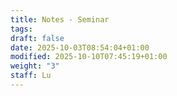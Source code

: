 ```yaml
---
title: Notes - Seminar
tags:
draft: false
date: 2025-10-03T08:54:04+01:00
modified: 2025-10-10T07:45:19+01:00
weight: "3"
staff: Lu
---
```


